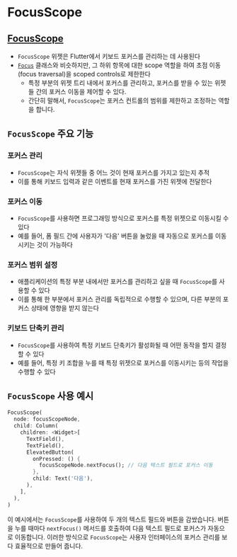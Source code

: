 # FocusScope

## [FocusScope](https://api.flutter.dev/flutter/widgets/FocusScope-class.html)

- `FocusScope` 위젯은 Flutter에서 키보드 포커스를 관리하는 데 사용된다
- [`Focus`](https://api.flutter.dev/flutter/widgets/Focus-class.html) 클래스와 비슷하지만, 그 하위 항목에 대한 scope 역할을 하여 초점 이동(focus traversal)을 scoped controls로 제한한다
    - 특정 부분의 위젯 트리 내에서 포커스를 관리하고, 포커스를 받을 수 있는 위젯들 간의 포커스 이동을 제어할 수 있다.
    - 간단히 말해서, `FocusScope`는 포커스 컨트롤의 범위를 제한하고 조정하는 역할을 합니다.

## `FocusScope` 주요 기능

### 포커스 관리

- `FocusScope`는 자식 위젯들 중 어느 것이 현재 포커스를 가지고 있는지 추적
- 이를 통해 키보드 입력과 같은 이벤트를 현재 포커스를 가진 위젯에 전달한다

### 포커스 이동

- `FocusScope`를 사용하면 프로그래밍 방식으로 포커스를 특정 위젯으로 이동시킬 수 있다
- 예를 들어, 폼 필드 간에 사용자가 '다음' 버튼을 눌렀을 때 자동으로 포커스를 이동시키는 것이 가능하다

### 포커스 범위 설정

- 애플리케이션의 특정 부분 내에서만 포커스를 관리하고 싶을 때 `FocusScope`를 사용할 수 있다
- 이를 통해 한 부분에서 포커스 관리를 독립적으로 수행할 수 있으며, 다른 부분의 포커스 상태에 영향을 받지 않는다

### 키보드 단축키 관리

- `FocusScope`를 사용하여 특정 키보드 단축키가 활성화될 때 어떤 동작을 할지 결정할 수 있다
- 예를 들어, 특정 키 조합을 누를 때 특정 위젯으로 포커스를 이동시키는 등의 작업을 수행할 수 있다

## `FocusScope` 사용 예시

```dart
FocusScope(
  node: focusScopeNode,
  child: Column(
    children: <Widget>[
      TextField(),
      TextField(),
      ElevatedButton(
        onPressed: () {
          focusScopeNode.nextFocus(); // 다음 텍스트 필드로 포커스 이동
        },
        child: Text('다음'),
      ),
    ],
  ),
)
```

이 예시에서는 `FocusScope`를 사용하여 두 개의 텍스트 필드와 버튼을 감쌌습니다. 버튼을 누를 때마다 `nextFocus()` 메서드를 호출하여 다음 텍스트 필드로 포커스가 자동으로 이동합니다. 이러한 방식으로 `FocusScope`는 사용자 인터페이스의 포커스 관리를 보다 효율적으로 만들어 줍니다.
